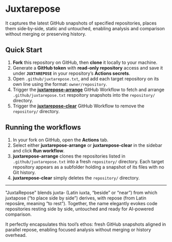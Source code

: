 # Juxtarepose

It captures the latest GitHub snapshots of specified repositories, places them side‑by‑side, static and untouched, enabling analysis and comparison without merging or preserving history.

## Quick Start

1. **Fork** this repository on GitHub, then **clone** it locally to your machine.
2. Generate a **GitHub token** with **read-only repository** access and save it under **`JUXTAREPOSE`** in your repository’s **Actions secrets**.
3. Open `.github/juxtarepose.txt`, and add each target repository on its own line using the format: `owner/repository`.
4. Trigger the [**juxtarepose-arrange**](.github/workflows/juxtarepose-arrange.yml) GitHub Workflow to fetch and arrange `.github/juxtarepose.txt` respoitory snapshots into the `repository/` directory.
5. Trigger the [**juxtarepose-clear**](.github/workflows/juxtarepose-clear.yml) GitHub Workflow to remove the `repository/` directory.

## Running the workflows

1. In your fork on GitHub, open the **Actions** tab.
2. Select either **juxtarepose-arrange** or **juxtarepose-clear** in the sidebar and click **Run workflow**.
3. **juxtarepose-arrange** clones the repositories listed in `.github/juxtarepose.txt` into a fresh `repository/` directory. Each target repository appears as a subfolder holding a snapshot of its files with no Git history.
4. **juxtarepose-clear** simply deletes the `repository/` directory.
 
---

"JuxtaRepose" blends juxta‑ (Latin iuxta, “beside” or “near”) from which juxtapose (“to place side by side”) derives, with repose (from Latin reposāre, meaning “to rest”). Together, the name elegantly evokes code repositories resting side by side, untouched and ready for AI-powered comparison.

It perfectly encapsulates this tool’s ethos: fresh GitHub snapshots aligned in parallel repose, enabling focused analysis without merging or history overhead.
